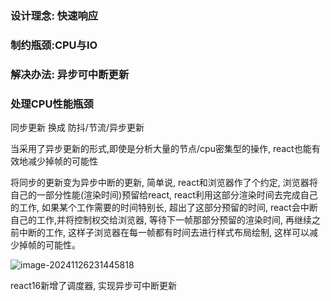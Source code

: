 ### 设计理念: 快速响应

### 制约瓶颈:CPU与IO

### 解决办法: 异步可中断更新

### 处理CPU性能瓶颈

 同步更新 换成 防抖/节流/异步更新  

当采用了异步更新的形式,即使是分析大量的节点/cpu密集型的操作, react也能有效地减少掉帧的可能性

将同步的更新变为异步中断的更新, 简单说, react和浏览器作了个约定, 浏览器将自己的一部分性能(渲染时间)预留给react, react利用这部分渲染时间去完成自己的工作, 如果某个工作需要的时间特别长, 超出了这部分预留的时间, react会中断自己的工作,并将控制权交给浏览器, 等待下一帧那部分预留的渲染时间, 再继续之前中断的工作, 这样子浏览器在每一帧都有时间去进行样式布局绘制, 这样可以减少掉帧的可能性。



![image-20241126231445818](C:\Users\莫松华\AppData\Roaming\Typora\typora-user-images\image-20241126231445818.png)

react16新增了调度器, 实现异步可中断更新
